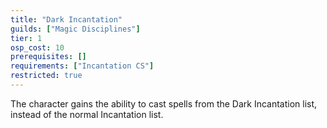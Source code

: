 ```yaml
---
title: "Dark Incantation"
guilds: ["Magic Disciplines"]
tier: 1
osp_cost: 10
prerequisites: []
requirements: ["Incantation CS"]
restricted: true
---
```

The character gains the ability to cast spells from the Dark Incantation list, instead of the normal Incantation list.